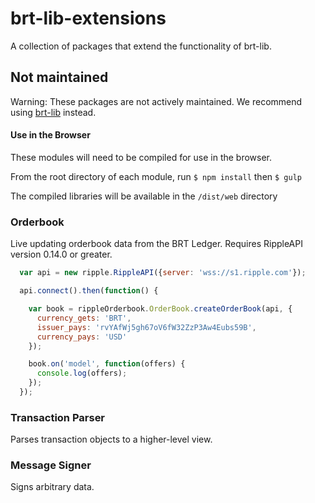 brt-lib-extensions
=====================

A collection of packages that extend the functionality of brt-lib.

## Not maintained

Warning: These packages are not actively maintained. We recommend using [brt-lib](https://github.com/ripple/brt-lib) instead.

#### Use in the Browser

These modules will need to be compiled for use in the browser.

From the root directory of each module, run `$ npm install` then `$ gulp`

The compiled libraries will be available in the `/dist/web` directory

### Orderbook

Live updating orderbook data from the BRT Ledger.  Requires RippleAPI version 0.14.0 or greater.

```javascript
  var api = new ripple.RippleAPI({server: 'wss://s1.ripple.com'});

  api.connect().then(function() {

    var book = rippleOrderbook.OrderBook.createOrderBook(api, {
      currency_gets: 'BRT',
      issuer_pays: 'rvYAfWj5gh67oV6fW32ZzP3Aw4Eubs59B',
      currency_pays: 'USD'
    });

    book.on('model', function(offers) {
      console.log(offers);
    });
  });
```

### Transaction Parser

Parses transaction objects to a higher-level view.

### Message Signer

Signs arbitrary data.
